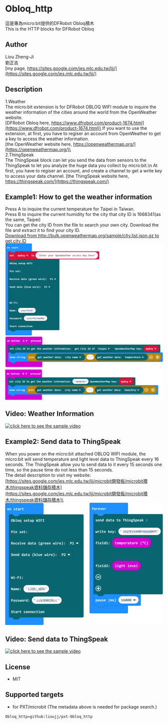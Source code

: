 # Obloq_http

這是專為micro:bit提供的DFRobot Obloq積木\
This is the HTTP blocks for DFRobot Obloq

## Author
Liou Zheng-Ji\
劉正吉\
[my page, https://sites.google.com/jes.mlc.edu.tw/ljj/](https://sites.google.com/jes.mlc.edu.tw/ljj/)

## Description
1.Weather\
The micro:bit extension is for DFRobot OBLOQ WIFI module to inquire the weather information of the cities around the world from the OpenWeather website.\
[DFRobot Obloq here, https://www.dfrobot.com/product-1674.html](https://www.dfrobot.com/product-1674.html)\
If you want to use the extension, at first, you have to regiser an account from OpenWeather to get a key to access the weather information.\
[the OpenWeather website here, https://openweathermap.org/](https://openweathermap.org/)\
 \
2.ThingSpeak\
The ThingSpeak block can let you send the data from sensors to the ThingSpeak to let you analyze the huge data you collect by micro:bit.\n
At first, you have to regiser an account, and create a channel to get a write key to access your data channel.
[the ThingSpeak website here, https://thingspeak.com/](https://thingspeak.com/)

## Example1: How to get the weather information
Press A to inquire the current temperature for Taipei in Taiwan.\
Press B to inquire the current humidity for the city that city ID is 1668341(as the same, Taipei)\
You can get the city ID from the file to search your own city. Download the file and extract it to find your city ID.\
[Download from http://bulk.openweathermap.org/sample/city.list.json.gz to get city ID](http://bulk.openweathermap.org/sample/city.list.json.gz)\
![image](images/example1.png)

## Video: Weather Information
[![click here to see the sample video](https://img.youtube.com/vi/SMbRdlF9AEA/0.jpg)](https://www.youtube.com/watch?v=SMbRdlF9AEA)

## Example2: Send data to ThingSpeak
When you power on the micro:bit attached OBLOQ WIFI module, the micro:bit will send temperature and light level data to ThingSpeak every 16 seconds. The ThingSpeak allow you to send data to it every 15 seconds one time, so the pause time do not less than 15 seconds.\
The detail description to visit my website:\
[https://sites.google.com/jes.mlc.edu.tw/ljj/microbit開發板/microbit積木/thingspeak資料儲存積木](https://sites.google.com/jes.mlc.edu.tw/ljj/microbit開發板/microbit積木/thingspeak資料儲存積木)\
![image](images/example2.png)

## Video: Send data to ThingSpeak
[![click here to see the sample video](https://img.youtube.com/vi/bQTu6bFurEA/0.jpg)](https://www.youtube.com/watch?v=bQTu6bFurEA)

## License

* MIT

## Supported targets

* for PXT/microbit
(The metadata above is needed for package search.)

```package
Obloq_http=github:lioujj/pxt-Obloq_http
```